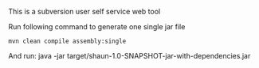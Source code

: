 This is a subversion user self service web tool

Run following command to generate one single jar file

    mvn clean compile assembly:single

And run:
    java -jar target/shaun-1.0-SNAPSHOT-jar-with-dependencies.jar